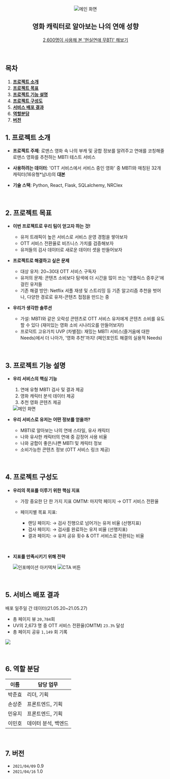 <div align="center">
  <br />
    <img src="https://user-images.githubusercontent.com/74908906/154793168-84b3dccb-c760-4bde-b2ea-a7d9f0f25554.png" alt="메인 화면" />
  <h2> 영화 캐릭터로 알아보는 나의 연애 성향</h2>
  <a href="http://asq.kr/z1o2cQC" target="_blank">2,600명이 사용해 본 '현실연애 무BTI' 해보기</a>

</div>
<br/>

<br/>

## 목차
1. [**프로젝트 소개**](#1)
1. [**프로젝트 목표**](#2)
1. [**프로젝트 기능 설명**](#3)
1. [**프로젝트 구성도**](#4)
1. [**서비스 배포 결과**](#5)
1. [**역할분담**](#6)
1. [**버전**](#7)

<div id="1"></div>

## 1. 프로젝트 소개
- **프로젝트 주제**:
   로맨스 영화 속 나의 부캐 및 궁합 정보를 알려주고
   연애를 코칭해줄 로맨스 영화를 추천하는 MBTI 테스트 서비스

- **사용하려는 데이터**: 'OTT 서비스에서 서비스 중인 영화' 중 MBTI와 매칭된 32개 캐릭터(16유형*남녀)의 **대본**

- **기술 스택**: Python, React, Flask, SQLalchemy, NRClex  

<br/>

<div id="2"></div>

## 2. 프로젝트 목표
- **이번 프로젝트로 우리 팀이 얻고자 하는 것!**
    - 유저 트래픽이 높은 서비스로 서비스 운영 경험을 쌓아보자
    - OTT 서비스 전환율로 비즈니스 가치를 검증해보자
    - 유저들의 검사 데이터로 새로운 데이터 셋을 만들어보자  

- **프로젝트로 해결하고 싶은 문제**
    - 대상 유저: 20~30대 OTT 서비스 구독자
    - 유저의 문제: 콘텐츠 소비보다 탐색에 더 시간을 많이 쓰는 '넷플릭스 증후군'에 걸린 유저들
    - 기존 해결 방안: Netflix 셔플 재생 및 스트리밍 등 기존 알고리즘 추천을 벗어나, 다양한 경로로 유저-콘텐츠 접점을 만드는 중  

- **우리가 생각한 솔루션**
    - 가설:
        MBTI와 같은 오락성 콘텐츠로 OTT 서비스 유저에게 콘텐츠 소비를 유도할 수 있다
        (재미있는 영화 소비 시나리오를 만들어보자!)
    - 프로덕트 고유가치 UVP (차별점):
        재밌는 MBTI 서비스(즐거움에 대한 Needs)에서 더 나아가, '영화 추천'까지! (페인포인트 해결의 실용적 Needs)

<br/>

<div id="3"></div>

## 3. 프로젝트 기능 설명

- **우리 서비스의 핵심 기능**
    1. 연애 유형 MBTI 검사 및 결과 제공
    1. 영화 캐릭터 분석 데이터 제공
    1. 추천 영화 콘텐츠 제공  

  <img src="https://i.imgur.com/bqK1lEy.png" alt="메인 화면" />


- **우리 서비스로 유저는 어떤 정보를 얻을까?**
    - MBTI로 알아보는 나의 연애 스타일, 유사 캐릭터
    - 나와 유사한 캐릭터의 연애 중 감정어 사용 비율
    - 나와 궁합이 좋은/나쁜 MBTI 및 캐릭터 정보
    - 소비가능한 콘텐츠 정보 (OTT 서비스 링크 제공)  

<br/>

<div id="4"></div>

## 4. 프로젝트 구성도

- **우리의 목표를 이루기 위한 핵심 지표**
    - 가장 중요한 단 한 가지 지표 OMTM: 마지막 페이지 → OTT 서비스 전환율

    - 페이지별 목표 지표:
        - 랜딩 페이지: → 검사 진행으로 넘어가는 유저 비율 (선행지표)
        - 검사 페이지: → 검사를 완료하는 유저 비율 (선행지표)
        - 결과 페이지: → 유저 공유 횟수 & OTT 서비스로 전환되는 비율  
<br/>

- **지표를 만족시키기 위해 전략**

    ![인포메이션 아키텍쳐](https://i.imgur.com/ll8FaCh.png)
    ![CTA 버튼](https://i.imgur.com/z9DSIhH.png)

<br/>

<div id="5"></div>

## 5. 서비스 배포 결과

배포 일주일 간 데이터(21.05.20~21.05.27)
- 총 페이지 뷰 `20,784`회
- UV의 2,673 명 중 OTT 서비스 전환율(OMTM) `23.3%` 달성
- 총 페이지 공유 `1,149` 회 기록

![](https://i.imgur.com/6uI6TZ0.png)

<br/>

<div id="6"></div>
 
## 6. 역할 분담

| 이름 | 담당 업무 |
| ------ | ------ |
| 박준효 | 리더, 기획 |
| 손상준 | 프론트엔드, 기획 |
| 민유지 | 프론트엔드, 기획 |
| 이민호 | 데이터 분석, 백엔드 |

<br/>

<div id="7"></div>

## 7. 버전

- `2021/04/09` 0.9
- `2021/04/16` 1.0  
